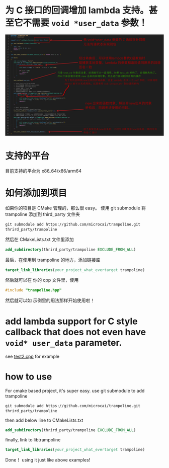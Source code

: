 # 为 C 接口的回调增加 lambda 支持。甚至它不需要 `void *user_data` 参数！

![intro](doc/trampoline_intro.png)

# 支持的平台

目前支持的平台为  x86_64/x86/arm64

# 如何添加到项目

如果你的项目是 CMake 管理的，那么很 easy。 使用 git submodule 将 trampoline 添加到 third_party 文件夹

```shell
git submodule add https://github.com/microcai/trampoline.git thrird_party/trampoline
```

然后在 CMakeLists.txt 文件里添加

```cmake
add_subdirectory(thrird_party/trampoline EXCLUDE_FROM_ALL)
```

最后，在使用到 trampoline 的地方，添加链接库

```cmake
target_link_libraries(your_project_what_evertarget trampoline)
```

然后就可以在 你的 cpp 文件里，使用

```c++
#include "trampoline.hpp"
```

然后就可以如 示例里的用法那样开始使用啦！

# add lambda support for C style callback that does not even have `void* user_data` parameter.

see [test2.cpp](test/test2/test2.cpp) for example

# how to use

For cmake based project, it's super easy.
use git submodule to add trampoline

```shell
git submodule add https://github.com/microcai/trampoline.git thrird_party/trampoline
```

then add below line to CMakeLists.txt

```cmake
add_subdirectory(thrird_party/trampoline EXCLUDE_FROM_ALL)
```

finally, link to libtrampoline

```cmake
target_link_libraries(your_project_what_evertarget trampoline)
```

Done！ using it just like above examples!

